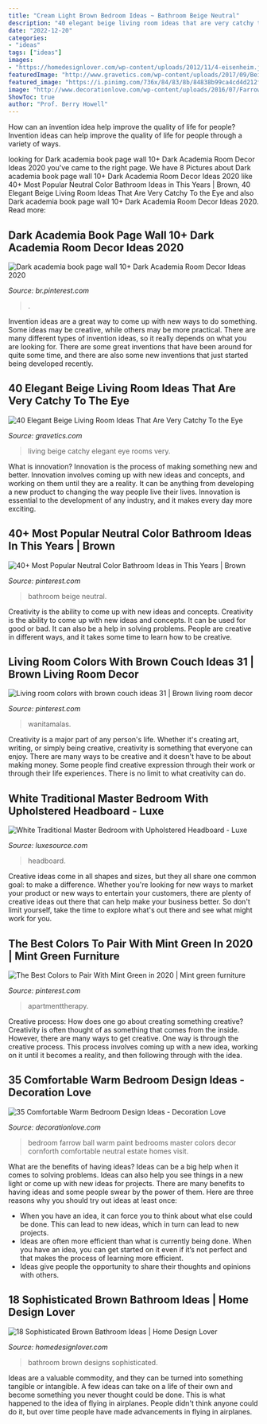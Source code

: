 ```yaml
---
title: "Cream Light Brown Bedroom Ideas ~ Bathroom Beige Neutral"
description: "40 elegant beige living room ideas that are very catchy to the eye"
date: "2022-12-20"
categories:
- "ideas"
tags: ["ideas"]
images:
- "https://homedesignlover.com/wp-content/uploads/2012/11/4-eisenheim.jpg"
featuredImage: "http://www.gravetics.com/wp-content/uploads/2017/09/Beige-Living-Room-Ideas.jpg"
featured_image: "https://i.pinimg.com/736x/84/83/8b/84838b99ca4cd4d212fe08153bba5f6b.jpg"
image: "http://www.decorationlove.com/wp-content/uploads/2016/07/Farrow-and-Ball-Paint-Colors-Bedroom.jpg"
ShowToc: true
author: "Prof. Berry Howell"
---
```



How can an invention idea help improve the quality of life for people?
Invention ideas can help improve the quality of life for people through a variety of ways.

	

		
looking for Dark academia book page wall 10+ Dark Academia Room Decor Ideas 2020 you've came to the right page. We have 8 Pictures about Dark academia book page wall 10+ Dark Academia Room Decor Ideas 2020 like 40+ Most Popular Neutral Color Bathroom Ideas in This Years | Brown, 40 Elegant Beige Living Room Ideas That Are Very Catchy To the Eye and also Dark academia book page wall 10+ Dark Academia Room Decor Ideas 2020. Read more:
		
    
## Dark Academia Book Page Wall 10+ Dark Academia Room Decor Ideas 2020

<img loading=lazy src="https://i.pinimg.com/736x/8f/72/a6/8f72a6fa805428d09022e215095f7dea.jpg" onerror="this.onerror=null;this.src='https://tse1.mm.bing.net/th?id=OIP.Bhh3xuv1Q5vcVQYulwJ6fgHaJ3&amp;pid=15.1';" alt="Dark academia book page wall 10+ Dark Academia Room Decor Ideas 2020">

_Source: br.pinterest.com_

>. 

	

Invention ideas are a great way to come up with new ways to do something. Some ideas may be creative, while others may be more practical. There are many different types of invention ideas, so it really depends on what you are looking for. There are some great inventions that have been around for quite some time, and there are also some new inventions that just started being developed recently.

    
## 40 Elegant Beige Living Room Ideas That Are Very Catchy To The Eye

<img loading=lazy src="http://www.gravetics.com/wp-content/uploads/2017/09/Beige-Living-Room-Ideas.jpg" onerror="this.onerror=null;this.src='https://tse2.mm.bing.net/th?id=OIP.RBkyM1CanG7HszUvOHSfiAHaJq&amp;pid=15.1';" alt="40 Elegant Beige Living Room Ideas That Are Very Catchy To the Eye">

_Source: gravetics.com_

>living beige catchy elegant eye rooms very. 

	

What is innovation?
Innovation is the process of making something new and better. Innovation involves coming up with new ideas and concepts, and working on them until they are a reality. It can be anything from developing a new product to changing the way people live their lives. Innovation is essential to the development of any industry, and it makes every day more exciting.

    
## 40+ Most Popular Neutral Color Bathroom Ideas In This Years | Brown

<img loading=lazy src="https://i.pinimg.com/736x/20/ee/e4/20eee474c0c7407315d2f0063b254a22.jpg" onerror="this.onerror=null;this.src='https://tse2.mm.bing.net/th?id=OIP.I95dWtxvuemiWnttej7hCgHaJ3&amp;pid=15.1';" alt="40+ Most Popular Neutral Color Bathroom Ideas in This Years | Brown">

_Source: pinterest.com_

>bathroom beige neutral. 

	

Creativity is the ability to come up with new ideas and concepts.
Creativity is the ability to come up with new ideas and concepts. It can be used for good or bad. It can also be a help in solving problems. People are creative in different ways, and it takes some time to learn how to be creative.

    
## Living Room Colors With Brown Couch Ideas 31 | Brown Living Room Decor

<img loading=lazy src="https://i.pinimg.com/736x/42/da/d3/42dad3f5a6cc9ad81b8c4978f635968f.jpg" onerror="this.onerror=null;this.src='https://tse2.mm.bing.net/th?id=OIP.0xGXz16DVCwJ0e4zR-zSZAHaHa&amp;pid=15.1';" alt="Living room colors with brown couch ideas 31 | Brown living room decor">

_Source: pinterest.com_

>wanitamalas. 

	

Creativity is a major part of any person's life. Whether it's creating art, writing, or simply being creative, creativity is something that everyone can enjoy. There are many ways to be creative and it doesn't have to be about making money. Some people find creative expression through their work or through their life experiences. There is no limit to what creativity can do.

    
## White Traditional Master Bedroom With Upholstered Headboard - Luxe

<img loading=lazy src="https://sandowmedia.scene7.com/is/image/SandowMedia/1_23d8715a-4653-476e-b5fc-e876d70e6738?fit=constrain&amp;wid=1200&amp;hei=627" onerror="this.onerror=null;this.src='https://tse2.mm.bing.net/th?id=OIP.47DJn2JhVFaDXNDo02YRcgHaE7&amp;pid=15.1';" alt="White Traditional Master Bedroom with Upholstered Headboard - Luxe">

_Source: luxesource.com_

>headboard. 

	

Creative ideas come in all shapes and sizes, but they all share one common goal: to make a difference. Whether you're looking for new ways to market your product or new ways to entertain your customers, there are plenty of creative ideas out there that can help make your business better. So don't limit yourself, take the time to explore what's out there and see what might work for you.

    
## The Best Colors To Pair With Mint Green In 2020 | Mint Green Furniture

<img loading=lazy src="https://i.pinimg.com/736x/84/83/8b/84838b99ca4cd4d212fe08153bba5f6b.jpg" onerror="this.onerror=null;this.src='https://tse1.mm.bing.net/th?id=OIP.6Jk7_HSEDgSVmNsl_-R2PgHaO0&amp;pid=15.1';" alt="The Best Colors to Pair With Mint Green in 2020 | Mint green furniture">

_Source: pinterest.com_

>apartmenttherapy. 

	

Creative process: How does one go about creating something creative?
Creativity is often thought of as something that comes from the inside. However, there are many ways to get creative. One way is through the creative process. This process involves coming up with a new idea, working on it until it becomes a reality, and then following through with the idea.

    
## 35 Comfortable Warm Bedroom Design Ideas - Decoration Love

<img loading=lazy src="http://www.decorationlove.com/wp-content/uploads/2016/07/Farrow-and-Ball-Paint-Colors-Bedroom.jpg" onerror="this.onerror=null;this.src='https://tse3.mm.bing.net/th?id=OIP.Hz_y1dTU22HlP0HQRqN4PQHaLJ&amp;pid=15.1';" alt="35 Comfortable Warm Bedroom Design Ideas - Decoration Love">

_Source: decorationlove.com_

>bedroom farrow ball warm paint bedrooms master colors decor cornforth comfortable neutral estate homes visit. 

	

What are the benefits of having ideas?
Ideas can be a big help when it comes to solving problems. Ideas can also help you see things in a new light or come up with new ideas for projects. There are many benefits to having ideas and some people swear by the power of them. Here are three reasons why you should try out ideas at least once: 
- When you have an idea, it can force you to think about what else could be done. This can lead to new ideas, which in turn can lead to new projects. 
- Ideas are often more efficient than what is currently being done. When you have an idea, you can get started on it even if it’s not perfect and that makes the process of learning more efficient. 
- Ideas give people the opportunity to share their thoughts and opinions with others.

    
## 18 Sophisticated Brown Bathroom Ideas | Home Design Lover

<img loading=lazy src="https://homedesignlover.com/wp-content/uploads/2012/11/4-eisenheim.jpg" onerror="this.onerror=null;this.src='https://tse2.mm.bing.net/th?id=OIP.66lgxW84q3iS3QgPByF-xgHaKZ&amp;pid=15.1';" alt="18 Sophisticated Brown Bathroom Ideas | Home Design Lover">

_Source: homedesignlover.com_

>bathroom brown designs sophisticated. 

	

Ideas are a valuable commodity, and they can be turned into something tangible or intangible. A few ideas can take on a life of their own and become something you never thought could be done. This is what happened to the idea of flying in airplanes. People didn't think anyone could do it, but over time people have made advancements in flying in airplanes.

